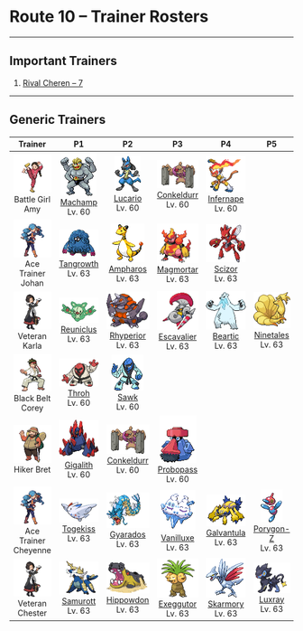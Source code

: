 # Route 10 – Trainer Rosters

---

## Important Trainers

1. [Rival Cheren – 7](important_trainers.md#rival-cheren-7)

---

## Generic Trainers</h3>

| Trainer | P1 | P2 | P3 | P4 | P5 | P6 |
|:-------:|:--:|:--:|:--:|:--:|:--:|:--:|
| ![Battle Girl Amy](../../assets/trainers/battle_girl.png "Battle Girl Amy")<br>Battle Girl Amy | ![Machamp](../../assets/sprites/machamp/front.gif "Machamp: Its four muscled arms slam foes with powerful punches and chops at blinding speed.")<br>[Machamp](../../pokemon/machamp.md/)<br>Lv. 60 | ![Lucario](../../assets/sprites/lucario/front.gif "Lucario: A well-trained one can sense auras to identify and take in the feelings of creatures over half a mile away.")<br>[Lucario](../../pokemon/lucario.md/)<br>Lv. 60 | ![Conkeldurr](../../assets/sprites/conkeldurr/front.gif "Conkeldurr: They use concrete pillars as walking canes. They know moves that enable them to swing the pillars freely in battle.")<br>[Conkeldurr](../../pokemon/conkeldurr.md/)<br>Lv. 60 | ![Infernape](../../assets/sprites/infernape/front.gif "Infernape: It uses unique fighting moves with fire on its hands and feet. It will take on any opponent.")<br>[Infernape](../../pokemon/infernape.md/)<br>Lv. 60 |
| ![Ace Trainer Johan](../../assets/trainers/ace_trainer.png "Ace Trainer Johan")<br>Ace Trainer Johan | ![Tangrowth](../../assets/sprites/tangrowth/front.gif "Tangrowth: Its arms are made of plants that bind themselves to things. They grow back right away if cut.")<br>[Tangrowth](../../pokemon/tangrowth.md/)<br>Lv. 63 | ![Ampharos](../../assets/sprites/ampharos/front.gif "Ampharos: The tip of its tail shines brightly. In the olden days, people sent signals using the tail’s light.")<br>[Ampharos](../../pokemon/ampharos.md/)<br>Lv. 63 | ![Magmortar](../../assets/sprites/magmortar/front.gif "Magmortar: When launching 3,600 degrees F fireballs, its body takes on a whitish hue from the intense heat.")<br>[Magmortar](../../pokemon/magmortar.md/)<br>Lv. 63 | ![Scizor](../../assets/sprites/scizor/front.gif "Scizor: It raises its pincers with eyelike markings for intimidation. It also swings them down dangerously.")<br>[Scizor](../../pokemon/scizor.md/)<br>Lv. 63 |
| ![Veteran Karla](../../assets/trainers/veteran.png "Veteran Karla")<br>Veteran Karla | ![Reuniclus](../../assets/sprites/reuniclus/front.gif "Reuniclus: These remarkably intelligent Pokémon fight by controlling arms that can grip with rock-crushing power.")<br>[Reuniclus](../../pokemon/reuniclus.md/)<br>Lv. 63 | ![Rhyperior](../../assets/sprites/rhyperior/front.gif "Rhyperior: It can launch a rock held in its hand like a missile by tightening then expanding muscles instantly.")<br>[Rhyperior](../../pokemon/rhyperior.md/)<br>Lv. 63 | ![Escavalier](../../assets/sprites/escavalier/front.gif "Escavalier: These Pokémon evolve by wearing the shell covering of a Shelmet. The steel armor protects their whole body.")<br>[Escavalier](../../pokemon/escavalier.md/)<br>Lv. 63 | ![Beartic](../../assets/sprites/beartic/front.gif "Beartic: It freezes its breath to create fangs and claws of ice to fight with. Cold northern areas are its habitat.")<br>[Beartic](../../pokemon/beartic.md/)<br>Lv. 63 | ![Ninetales](../../assets/sprites/ninetales/front.gif "Ninetales: Its nine tails are said to be imbued with a mystic power. It can live for a thousand years.")<br>[Ninetales](../../pokemon/ninetales.md/)<br>Lv. 63 |
| ![Black Belt Corey](../../assets/trainers/black_belt.png "Black Belt Corey")<br>Black Belt Corey | ![Throh](../../assets/sprites/throh/front.gif "Throh: When they encounter foes bigger than themselves, they try to throw them. They always travel in packs of five.")<br>[Throh](../../pokemon/throh.md/)<br>Lv. 60 | ![Sawk](../../assets/sprites/sawk/front.gif "Sawk: Tying their belts gets them pumped and makes their punches more destructive. Disturbing their training angers them.")<br>[Sawk](../../pokemon/sawk.md/)<br>Lv. 60 |
| ![Hiker Bret](../../assets/trainers/hiker.png "Hiker Bret")<br>Hiker Bret | ![Gigalith](../../assets/sprites/gigalith/front.gif "Gigalith: The solar energy absorbed by its body’s orange crystals is magnified internally and fired from its mouth.")<br>[Gigalith](../../pokemon/gigalith.md/)<br>Lv. 60 | ![Conkeldurr](../../assets/sprites/conkeldurr/front.gif "Conkeldurr: They use concrete pillars as walking canes. They know moves that enable them to swing the pillars freely in battle.")<br>[Conkeldurr](../../pokemon/conkeldurr.md/)<br>Lv. 60 | ![Probopass](../../assets/sprites/probopass/front.gif "Probopass: It freely controls three small units called Mini-Noses using magnetic force.")<br>[Probopass](../../pokemon/probopass.md/)<br>Lv. 60 |
| ![Ace Trainer Cheyenne](../../assets/trainers/ace_trainer.png "Ace Trainer Cheyenne")<br>Ace Trainer Cheyenne | ![Togekiss](../../assets/sprites/togekiss/front.gif "Togekiss: It shares many blessings with people who respect one another’s rights and avoid needless strife.")<br>[Togekiss](../../pokemon/togekiss.md/)<br>Lv. 63 | ![Gyarados](../../assets/sprites/gyarados/front.gif "Gyarados: Once it begins to rampage, a Gyarados will burn everything down, even in a harsh storm.")<br>[Gyarados](../../pokemon/gyarados.md/)<br>Lv. 63 | ![Vanilluxe](../../assets/sprites/vanilluxe/front.gif "Vanilluxe: If both heads get angry simultaneously, this Pokémon expels a blizzard, burying everything in snow.")<br>[Vanilluxe](../../pokemon/vanilluxe.md/)<br>Lv. 63 | ![Galvantula](../../assets/sprites/galvantula/front.gif "Galvantula: They employ an electrically charged web to trap their prey. While it is immobilized by shock, they leisurely consume it.")<br>[Galvantula](../../pokemon/galvantula.md/)<br>Lv. 63 | ![Porygon-Z](../../assets/sprites/porygon-z/front.gif "Porygon Z: Its programming was modified to enable work in alien dimensions. It did not work as planned.")<br>[Porygon-Z](../../pokemon/porygon-z.md/)<br>Lv. 63 |
| ![Veteran Chester](../../assets/trainers/veteran.png "Veteran Chester")<br>Veteran Chester | ![Samurott](../../assets/sprites/samurott/front.gif "Samurott: Part of the armor on its anterior legs becomes a giant sword. Its cry alone is enough to intimidate most enemies.")<br>[Samurott](../../pokemon/samurott.md/)<br>Lv. 63 | ![Hippowdon](../../assets/sprites/hippowdon/front.gif "Hippowdon: It is surprisingly quick to anger. It holds its mouth agape as a display of its strength.")<br>[Hippowdon](../../pokemon/hippowdon.md/)<br>Lv. 63 | ![Exeggutor](../../assets/sprites/exeggutor/front.gif "Exeggutor: It is called “The Walking Jungle.” If a head grows too big, it falls off and becomes an Exeggcute.")<br>[Exeggutor](../../pokemon/exeggutor.md/)<br>Lv. 63 | ![Skarmory](../../assets/sprites/skarmory/front.gif "Skarmory: Despite being clad entirely in iron-hard armor, it flies at speeds over 180 mph.")<br>[Skarmory](../../pokemon/skarmory.md/)<br>Lv. 63 | ![Luxray](../../assets/sprites/luxray/front.gif "Luxray: It can see clearly through walls to track down its prey and seek its lost young.")<br>[Luxray](../../pokemon/luxray.md/)<br>Lv. 63 |

